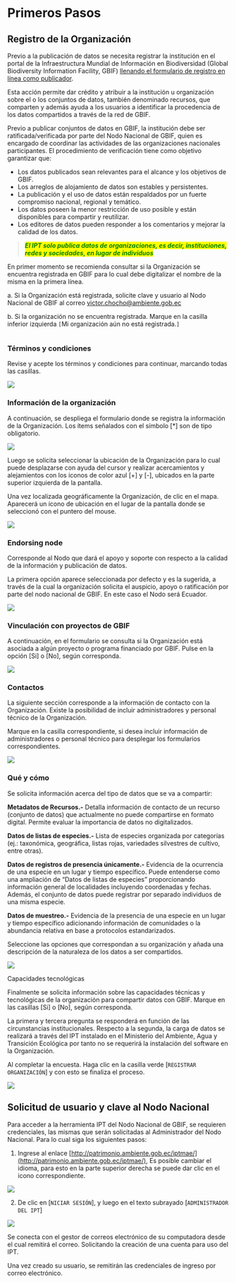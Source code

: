 # Primeros Pasos

## Registro de la Organización

Previo a la publicación de datos se necesita registrar la institución en el portal de la Infraestructura Mundial de Información en Biodiversidad (Global Biodiversity Information Facility, GBIF) [llenando el formulario de registro en línea como publicador](https://www.gbif.org/es/become-a-publisher).&#x20;

Esta acción permite dar crédito y atribuir a la institución u organización sobre el o los conjuntos de datos, también denominado recursos, que comparten y además ayuda a los usuarios a identificar la procedencia de los datos compartidos a través de la red de GBIF.&#x20;

Previo a publicar conjuntos de datos en GBIF, la institución debe ser ratificada/verificada por parte del Nodo Nacional de GBIF, quien es encargado de coordinar las actividades de las organizaciones nacionales participantes. El procedimiento de verificación tiene como objetivo garantizar que:&#x20;

* Los datos publicados sean relevantes para el alcance y los objetivos de GBIF.&#x20;
* Los arreglos de alojamiento de datos son estables y persistentes.&#x20;
* La publicación y el uso de datos están respaldados por un fuerte compromiso nacional, regional y temático.&#x20;
* Los datos poseen la menor restricción de uso posible y están disponibles para compartir y reutilizar.&#x20;
* Los editores de datos pueden responder a los comentarios y mejorar la calidad de los datos.&#x20;

> _<mark style="color:green;">**El IPT solo publica datos de organizaciones, es decir, instituciones, redes y sociedades, en lugar de individuos**</mark>_

En primer momento se recomienda consultar si la Organización se encuentra registrada en GBIF para lo cual debe digitalizar el nombre de la misma en la primera línea.&#x20;

a. Si la Organización está registrada, solicite clave y usuario al Nodo Nacional de GBIF al correo victor.chocho@ambiente.gob.ec

b. Si la organización no se encuentra registrada. Marque en la casilla inferior izquierda `[`Mi organización aún no está registrada.`]`

<img src=".gitbook/assets/image (1) (1).png" alt="" data-size="original">

### Términos y condiciones&#x20;

Revise y acepte los términos y condiciones para continuar, marcando todas las casillas.

![](<.gitbook/assets/image (3) (1).png>)

### Información de la organización

A continuación, se despliega el formulario donde se registra la información de la Organización. Los ítems señalados con el símbolo \[\*] son de tipo obligatorio.

![](<.gitbook/assets/image (6).png>)

Luego se solicita seleccionar la ubicación de la Organización para lo cual puede desplazarse con ayuda del cursor y realizar acercamientos y alejamientos con los iconos de color azul \[+] y \[-], ubicados en la parte superior izquierda de la pantalla.&#x20;

Una vez localizada geográficamente la Organización, de clic en el mapa. Aparecerá un ícono de ubicación en el lugar de la pantalla donde se seleccionó con el puntero del mouse.

![](<.gitbook/assets/image (2) (1) (1).png>)

### Endorsing node

Corresponde al Nodo que dará el apoyo y soporte con respecto a la calidad de la información y publicación de datos.&#x20;

La primera opción aparece seleccionada por defecto y es la sugerida, a través de la cual la organización solicita el auspicio, apoyo o ratificación por parte del nodo nacional de GBIF. En este caso el Nodo será Ecuador.&#x20;

![](<.gitbook/assets/image (5).png>)

### Vinculación con proyectos de GBIF&#x20;

A continuación, en el formulario se consulta si la Organización está asociada a algún proyecto o programa financiado por GBIF. Pulse en la opción \[Si] o \[No], según corresponda.

![](<.gitbook/assets/image (9).png>)

### Contactos&#x20;

La siguiente sección corresponde a la información de contacto con la Organización. Existe la posibilidad de incluir administradores y personal técnico de la Organización.

Marque en la casilla correspondiente, si desea incluir información de administradores o personal técnico para desplegar los formularios correspondientes.

![](<.gitbook/assets/image (7) (1).png>)

### Qué y cómo&#x20;

Se solicita información acerca del tipo de datos que se va a compartir:

**Metadatos de Recursos.-** Detalla información de contacto de un recurso (conjunto de datos) que actualmente no puede compartirse en formato digital. Permite evaluar la importancia de datos no digitalizados.&#x20;

**Datos de listas de especies.-** Lista de especies organizada por categorías (ej.: taxonómica, geográfica, listas rojas, variedades silvestres de cultivo, entre otras).&#x20;

**Datos de registros de presencia únicamente.-** Evidencia de la ocurrencia de una especie en un lugar y tiempo específico. Puede entenderse como una ampliación de “Datos de listas de especies” proporcionando información general de localidades incluyendo coordenadas y fechas. Además, el conjunto de datos puede registrar por separado individuos de una misma especie.&#x20;

**Datos de muestreo.-** Evidencia de la presencia de una especie en un lugar y tiempo específico adicionando información de comunidades o la abundancia relativa en base a protocolos estandarizados.

Seleccione las opciones que correspondan a su organización y añada una descripción de la naturaleza de los datos a ser compartidos.

![](<.gitbook/assets/image (4) (1).png>)

Capacidades tecnológicas

Finalmente se solicita información sobre las capacidades técnicas y tecnológicas de la organización para compartir datos con GBIF. Marque en las casillas \[Si] o \[No], según corresponda.&#x20;

La primera y tercera pregunta se responderá en función de las circunstancias institucionales. Respecto a la segunda, la carga de datos se realizará a través del IPT instalado en el Ministerio del Ambiente, Agua y Transición Ecológica por tanto no se requerirá la instalación del software en la Organización.&#x20;

Al completar la encuesta. Haga clic en la casilla verde \[`REGISTRAR ORGANIZACIÓN`] y con esto se finaliza el proceso.

![](<.gitbook/assets/image (8) (1).png>)

## Solicitud de usuario y clave al Nodo Nacional

Para acceder a la herramienta IPT del Nodo Nacional de GBIF, se requieren credenciales, las mismas que serán solicitadas al Administrador del Nodo Nacional. Para lo cual siga los siguientes pasos: &#x20;

1. Ingrese al enlace [http://patrimonio.ambiente.gob.ec/iptmae/](http://patrimonio.ambiente.gob.ec/iptmae/), Es posible cambiar el idioma, para esto en la parte superior derecha se puede dar clic en el icono correspondiente.

![](<.gitbook/assets/image (2) (1).png>)

2. De clic en \[`NICIAR SESIÓN`], y luego en el texto subrayado \[`ADMINISTRADOR DEL IPT`]

![](<.gitbook/assets/image (3).png>)

Se conecta con el gestor de correos electrónico de su computadora desde el cual remitirá el correo. Solicitando la creación de una cuenta para uso del IPT.

Una vez creado su usuario, se remitirán las credenciales de ingreso por correo electrónico.
